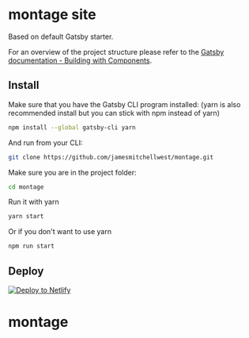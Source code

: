 # montage site
Based on default Gatsby starter.

For an overview of the project structure please refer to the [Gatsby documentation - Building with Components](https://www.gatsbyjs.org/docs/building-with-components/).

## Install

Make sure that you have the Gatsby CLI program installed:
(yarn is also recommended install but you can stick with npm instead of yarn)
```sh
npm install --global gatsby-cli yarn
```

And run from your CLI:
```sh
git clone https://github.com/jamesmitchellwest/montage.git
```

Make sure you are in the project folder:
```sh
cd montage
```
Run it with yarn
```sh
yarn start
```

Or if you don't want to use yarn
```sh
npm run start
```
## Deploy

[![Deploy to Netlify](https://www.netlify.com/img/deploy/button.svg)](https://app.netlify.com/start/deploy?repository=https://github.com/gatsbyjs/gatsby-starter-default)
# montage

